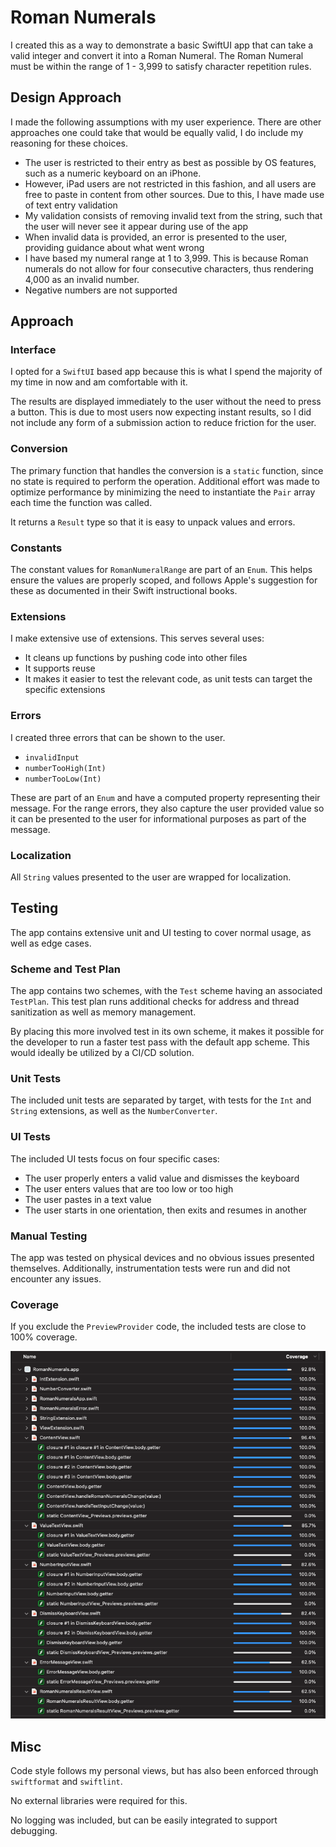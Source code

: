 #  Roman Numerals

I created this as a way to demonstrate a basic SwiftUI app that can take a valid integer and convert it into a Roman Numeral. The Roman Numeral must be within the range of 1 - 3,999 to satisfy character repetition rules.

## Design Approach

I made the following assumptions with my user experience. There are other approaches one could take that would be equally valid, I do include my reasoning for these choices.

- The user is restricted to their entry as best as possible by OS features, such as a numeric keyboard on an iPhone.
- However, iPad users are not restricted in this fashion, and all users are free to paste in content from other sources. Due to this, I have made use of text entry validation
- My validation consists of removing invalid text from the string, such that the user will never see it appear during use of the app
- When invalid data is provided, an error is presented to the user, providing guidance about what went wrong
- I have based my numeral range at 1 to 3,999. This is because Roman numerals do not allow for four consecutive characters, thus rendering 4,000 as an invalid number.
- Negative numbers are not supported

## Approach

### Interface

I opted for a `SwiftUI` based app because this is what I spend the majority of my time in now and am comfortable with it. 

The results are displayed immediately to the user without the need to press a button. This is due to most users now expecting instant results, so I did not include any form of a submission action to reduce friction for the user.

### Conversion

The primary function that handles the conversion is a `static` function, since no state is required to perform the operation. Additional effort was made to optimize performance by minimizing the need to instantiate the `Pair` array each time the function was called.

It returns a `Result` type so that it is easy to unpack values and errors.

### Constants

The constant values for `RomanNumeralRange` are part of an `Enum`. This helps ensure the values are properly scoped, and follows Apple's suggestion for these as documented in their Swift instructional books.

### Extensions

I make extensive use of extensions. This serves several uses:
- It cleans up functions by pushing code into other files
- It supports reuse
- It makes it easier to test the relevant code, as unit tests can target the specific extensions

### Errors

I created three errors that can be shown to the user.
- `invalidInput`
- `numberTooHigh(Int)`
- `numberTooLow(Int)`

These are part of an `Enum` and have a computed property representing their message. For the range errors, they also capture the user provided value so it can be presented to the user for informational purposes as part of the message.

### Localization

All `String` values presented to the user are wrapped for localization.

## Testing

The app contains extensive unit and UI testing to cover normal usage, as well as edge cases.

### Scheme and Test Plan

The app contains two schemes, with the `Test` scheme having an associated `TestPlan`. This test plan runs additional checks for address and thread sanitization as well as memory management.

By placing this more involved test in its own scheme, it makes it possible for the developer to run a faster test pass with the default app scheme. This would ideally be utilized by a CI/CD solution.

### Unit Tests

The included unit tests are separated by target, with tests for the `Int` and `String` extensions, as well as the `NumberConverter`.

### UI Tests

The included UI tests focus on four specific cases:
- The user properly enters a valid value and dismisses the keyboard
- The user enters values that are too low or too high
- The user pastes in a text value
- The user starts in one orientation, then exits and resumes in another

### Manual Testing

The app was tested on physical devices and no obvious issues presented themselves. Additionally, instrumentation tests were run and did not encounter any issues.

### Coverage

If you exclude the `PreviewProvider` code, the included tests are close to 100% coverage.

![Test Coverage](test_coverage.png)

## Misc

Code style follows my personal views, but has also been enforced through `swiftformat` and `swiftlint`.

No external libraries were required for this.

No logging was included, but can be easily integrated to support debugging.
